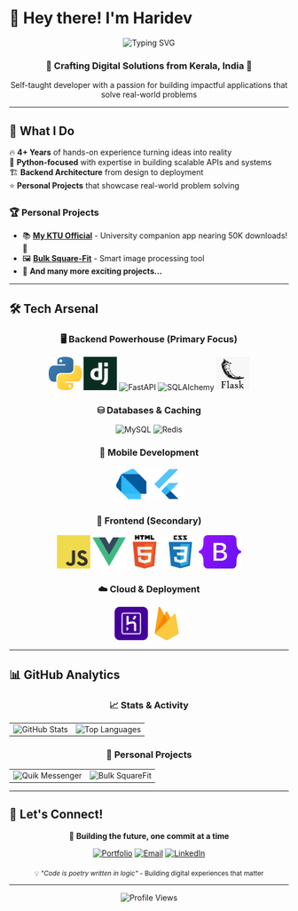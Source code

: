 # 👋 Hey there! I'm Haridev

<div align="center">
  <img src="https://readme-typing-svg.herokuapp.com?fonte=30&duration=3000&pause=1000&color=00D4FF&center=true&vCenter=true&width=435&lines=Full+Stack+Developer;Problem+Solver;Code+Enthusiast;Technical+Lead" alt="Typing SVG" />
</div>

<div align="center">
  <h3>🚀 Crafting Digital Solutions from Kerala, India 🌴</h3>
  <p>Self-taught developer with a passion for building impactful applications that solve real-world problems</p>
</div>

---

## 🎯 What I Do

🔥 **4+ Years** of hands-on experience turning ideas into reality<br>
🐍 **Python-focused** with expertise in building scalable APIs and systems<br>
🏗️ **Backend Architecture** from design to deployment<br>
⭐ **Personal Projects** that showcase real-world problem solving<br>

### 🏆 Personal Projects
- 📚 **[My KTU Official](https://play.google.com/store/apps/details?id=com.hddevs.ktu_app)** - University companion app nearing 50K downloads! 🎉
- 🖼️ **[Bulk Square-Fit](https://haridev.me/bulk-squarefit/)** - Smart image processing tool
- 🚀 **And many more exciting projects...**

---

## 🛠️ Tech Arsenal

<div align="center">

### 🖥️ Backend Powerhouse (Primary Focus)
<img height="60" src="./assets/python.png" alt="Python" title="Python"/>
<img height="60" src="./assets/django.svg" alt="Django" title="Django"/>
<img height="60" src="https://cdn.jsdelivr.net/gh/devicons/devicon/icons/fastapi/fastapi-original.svg" alt="FastAPI" title="FastAPI"/>
<img height="60" src="https://cdn.jsdelivr.net/gh/devicons/devicon/icons/sqlalchemy/sqlalchemy-original.svg" alt="SQLAlchemy" title="SQLAlchemy"/>
<img height="60" src="./assets/flask.png" alt="Flask" title="Flask"/>

### ⛁ Databases & Caching
<img height="60" src="https://cdn.jsdelivr.net/gh/devicons/devicon/icons/mysql/mysql-original.svg" alt="MySQL" title="MySQL"/>
<img height="60" src="https://cdn.jsdelivr.net/gh/devicons/devicon/icons/redis/redis-original.svg" alt="Redis" title="Redis"/>

### 📱 Mobile Development
<img height="60" src="./assets/dart.png" alt="Dart" title="Dart"/>
<img height="60" src="./assets/flutter.png" alt="Flutter" title="Flutter"/>

### 🎨 Frontend (Secondary)
<img height="60" src="./assets/javascript.png" alt="JavaScript" title="JavaScript"/>
<img height="60" src="./assets/vue.png" alt="Vue.js" title="Vue.js"/>
<img height="60" src="./assets/html.png" alt="HTML5" title="HTML5"/>
<img height="60" src="./assets/css.png" alt="CSS3" title="CSS3"/>
<img height="60" src="./assets/bootstrap.svg" alt="Bootstrap" title="Bootstrap"/>

### ☁️ Cloud & Deployment
<img height="60" src="./assets/heroku.svg" alt="Heroku" title="Heroku"/>
<img height="60" src="./assets/firebase.png" alt="Firebase" title="Firebase"/>

</div>

---

## 📊 GitHub Analytics

<div align="center">

### 📈 Stats & Activity
<table>
<tr>
<td>
<img src="https://github-readme-stats.vercel.app/api?username=gharidev&show_icons=true&include_all_commits=true&theme=radical&hide_border=true&count_private=true" alt="GitHub Stats" />
</td>
<td>
<img src="https://github-readme-stats.vercel.app/api/top-langs/?username=gharidev&layout=compact&theme=radical&hide_border=true&count_private=true" alt="Top Languages" />
</td>
</tr>
</table>

### 🌟 Personal Projects
<table>
<tr>
<td>
<img src="https://github-readme-stats.vercel.app/api/pin/?username=gharidev&repo=quik-messenger&theme=radical&hide_border=true" alt="Quik Messenger" />
</td>
<td>
<img src="https://github-readme-stats.vercel.app/api/pin/?username=gharidev&repo=bulk-squarefit&theme=radical&hide_border=true" alt="Bulk SquareFit" />
</td>
</tr>
</table>

</div>

---

## 🤝 Let's Connect!

<div align="center">

<!-- 💼 **Open to collaborations** -->
🚀 **Building the future, one commit at a time**

[![Portfolio](https://img.shields.io/badge/Portfolio-FF5722?style=for-the-badge&logo=todoist&logoColor=white)](https://haridev.me)
[![Email](https://img.shields.io/badge/Email-D14836?style=for-the-badge&logo=gmail&logoColor=white)](mailto:haridevgireesh@gmail.com)
[![LinkedIn](https://img.shields.io/badge/LinkedIn-0077B5?style=for-the-badge&logo=linkedin&logoColor=white)](https://www.linkedin.com/in/gharidev/)

<sub>💡 *"Code is poetry written in logic"* - Building digital experiences that matter</sub>

</div>

---

<div align="center">
  <img src="https://komarev.com/ghpvc/?username=gharidev&style=for-the-badge&color=blue" alt="Profile Views"/>
</div>
